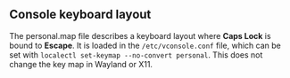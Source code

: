 Console keyboard layout
-----------------------
The personal.map file describes a keyboard layout where **Caps Lock** is bound to **Escape**.
It is loaded in the `/etc/vconsole.conf` file, which can be set with `localectl set-keymap --no-convert personal`.
This does not change the key map in Wayland or X11.
